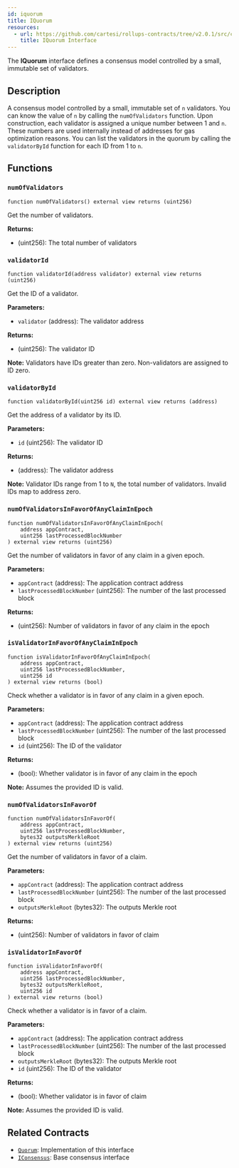 ```yaml
---
id: iquorum
title: IQuorum
resources:
  - url: https://github.com/cartesi/rollups-contracts/tree/v2.0.1/src/consensus/quorum/IQuorum.sol
    title: IQuorum Interface
---
```


The **IQuorum** interface defines a consensus model controlled by a small, immutable set of validators.

## Description

A consensus model controlled by a small, immutable set of `n` validators. You can know the value of `n` by calling the `numOfValidators` function. Upon construction, each validator is assigned a unique number between 1 and `n`. These numbers are used internally instead of addresses for gas optimization reasons. You can list the validators in the quorum by calling the `validatorById` function for each ID from 1 to `n`.

## Functions

### `numOfValidators`
```solidity
function numOfValidators() external view returns (uint256)
```

Get the number of validators.

**Returns:**
- (uint256): The total number of validators

### `validatorId`
```solidity
function validatorId(address validator) external view returns (uint256)
```

Get the ID of a validator.

**Parameters:**
- `validator` (address): The validator address

**Returns:**
- (uint256): The validator ID

**Note:** Validators have IDs greater than zero. Non-validators are assigned to ID zero.

### `validatorById`
```solidity
function validatorById(uint256 id) external view returns (address)
```

Get the address of a validator by its ID.

**Parameters:**
- `id` (uint256): The validator ID

**Returns:**
- (address): The validator address

**Note:** Validator IDs range from 1 to `N`, the total number of validators. Invalid IDs map to address zero.

### `numOfValidatorsInFavorOfAnyClaimInEpoch`
```solidity
function numOfValidatorsInFavorOfAnyClaimInEpoch(
    address appContract,
    uint256 lastProcessedBlockNumber
) external view returns (uint256)
```

Get the number of validators in favor of any claim in a given epoch.

**Parameters:**
- `appContract` (address): The application contract address
- `lastProcessedBlockNumber` (uint256): The number of the last processed block

**Returns:**
- (uint256): Number of validators in favor of any claim in the epoch

### `isValidatorInFavorOfAnyClaimInEpoch`
```solidity
function isValidatorInFavorOfAnyClaimInEpoch(
    address appContract,
    uint256 lastProcessedBlockNumber,
    uint256 id
) external view returns (bool)
```

Check whether a validator is in favor of any claim in a given epoch.

**Parameters:**
- `appContract` (address): The application contract address
- `lastProcessedBlockNumber` (uint256): The number of the last processed block
- `id` (uint256): The ID of the validator

**Returns:**
- (bool): Whether validator is in favor of any claim in the epoch

**Note:** Assumes the provided ID is valid.

### `numOfValidatorsInFavorOf`
```solidity
function numOfValidatorsInFavorOf(
    address appContract,
    uint256 lastProcessedBlockNumber,
    bytes32 outputsMerkleRoot
) external view returns (uint256)
```

Get the number of validators in favor of a claim.

**Parameters:**
- `appContract` (address): The application contract address
- `lastProcessedBlockNumber` (uint256): The number of the last processed block
- `outputsMerkleRoot` (bytes32): The outputs Merkle root

**Returns:**
- (uint256): Number of validators in favor of claim

### `isValidatorInFavorOf`
```solidity
function isValidatorInFavorOf(
    address appContract,
    uint256 lastProcessedBlockNumber,
    bytes32 outputsMerkleRoot,
    uint256 id
) external view returns (bool)
```

Check whether a validator is in favor of a claim.

**Parameters:**
- `appContract` (address): The application contract address
- `lastProcessedBlockNumber` (uint256): The number of the last processed block
- `outputsMerkleRoot` (bytes32): The outputs Merkle root
- `id` (uint256): The ID of the validator

**Returns:**
- (bool): Whether validator is in favor of claim

**Note:** Assumes the provided ID is valid.

## Related Contracts

- [`Quorum`](./quorum.md): Implementation of this interface
- [`IConsensus`](../iconsensus.md): Base consensus interface 